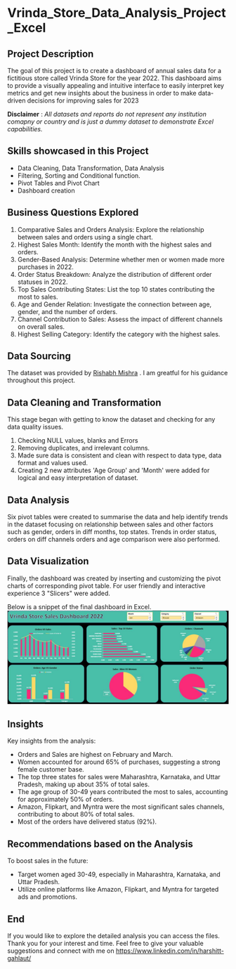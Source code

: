 # Vrinda_Store_Data_Analysis_Project_Excel

## Project Description
The goal of this project is to create a dashboard of annual sales data for a  fictitious store called Vrinda Store for the year 2022. This dashboard aims to provide a visually appealing and intuitive interface to easily interpret key metrics and get new insights about the business in order to make data-driven decisions for improving sales for 2023

**__Disclaimer__** : _All datasets and reports do not represent any institution comapny or country and is just a dummy dataset to demonstrate Excel capabilities._

## Skills showcased in this Project
- Data Cleaning, Data Transformation, Data Analysis
- Filtering, Sorting and Conditional function.
- Pivot Tables and Pivot Chart
- Dashboard creation

## Business Questions Explored
1.	Comparative Sales and Orders Analysis: Explore the relationship between sales and orders using a single chart.
2.	Highest Sales Month: Identify the month with the highest sales and orders.
3.	Gender-Based Analysis: Determine whether men or women made more purchases in 2022.
4.	Order Status Breakdown: Analyze the distribution of different order statuses in 2022.
5.	Top Sales Contributing States: List the top 10 states contributing the most to sales.
6.	Age and Gender Relation: Investigate the connection between age, gender, and the number of orders.
7.	Channel Contribution to Sales: Assess the impact of different channels on overall sales.
8.	Highest Selling Category: Identify the category with the highest sales.

## Data Sourcing
The dataset was provided by [Rishabh Mishra](https://www.youtube.com/@RishabhMishraOfficial) . I am greatful for his guidance throughout this project.

## Data Cleaning and Transformation
This stage began with getting to know the dataset and checking for any data quality issues.
1.	Checking NULL values, blanks and Errors 
2.	Removing duplicates, and irrelevant columns.
3.	Made sure data is consistent and clean with respect to data type, data format and values used.
4.	Creating 2 new attributes 'Age Group' and 'Month' were added for logical and easy interpretation of dataset.

## Data Analysis
Six pivot tables were created to summarise the data and help identify trends in the dataset focusing on relationship between sales and other factors such as gender, orders in diff months, top states. Trends in order status, orders on diff channels orders and age comparison were also performed.

## Data Visualization
Finally, the dashboard was created by inserting and customizing the pivot charts of corresponding pivot table. For user friendly and interactive experience 3 "Slicers" were added.

Below is a snippet of the final dashboard in Excel.
![](https://github.com/harshitgahlaut/Vrinda_Store_Data_Analysis_Project_Excel/blob/main/Vrinda%20Dashboard.JPG)

## Insights
Key insights from the analysis:
- Orders and Sales are highest on February and March.
- Women accounted for around 65% of purchases, suggesting a strong female customer base.
- The top three states for sales were Maharashtra, Karnataka, and Uttar Pradesh, making up about 35% of total sales.
- The age group of 30-49 years contributed the most to sales, accounting for approximately 50% of orders.
- Amazon, Flipkart, and Myntra were the most significant sales channels, contributing to about 80% of total sales.
- Most of the orders have delivered status (92%).

## Recommendations based on the Analysis
To boost sales in the future:
- Target women aged 30-49, especially in Maharashtra, Karnataka, and Uttar Pradesh.
- Utilize online platforms like Amazon, Flipkart, and Myntra for targeted ads and promotions.

## End
If you would like to explore the detailed analysis you can access the files. Thank you for your interest and time. Feel free to give your valuable suggestions and connect with me on https://www.linkedin.com/in/harshitt-gahlaut/
